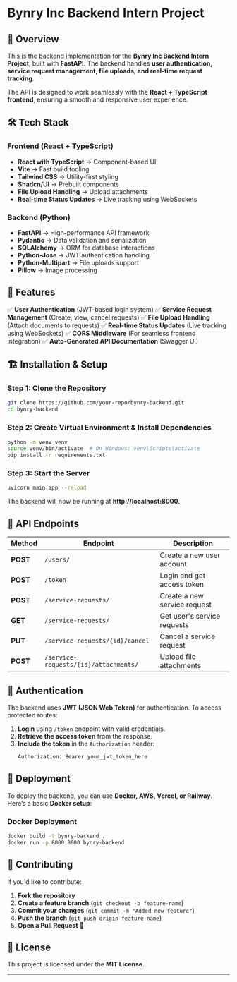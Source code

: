 # Bynry Inc Backend Intern Project

## 🚀 Overview
This is the backend implementation for the **Bynry Inc Backend Intern Project**, built with **FastAPI**. The backend handles **user authentication, service request management, file uploads, and real-time request tracking**. 

The API is designed to work seamlessly with the **React + TypeScript frontend**, ensuring a smooth and responsive user experience.

## 🛠 Tech Stack
### **Frontend (React + TypeScript)**
- **React with TypeScript** → Component-based UI
- **Vite** → Fast build tooling
- **Tailwind CSS** → Utility-first styling
- **Shadcn/UI** → Prebuilt components
- **File Upload Handling** → Upload attachments
- **Real-time Status Updates** → Live tracking using WebSockets

### **Backend (Python)**
- **FastAPI** → High-performance API framework
- **Pydantic** → Data validation and serialization
- **SQLAlchemy** → ORM for database interactions
- **Python-Jose** → JWT authentication handling
- **Python-Multipart** → File uploads support
- **Pillow** → Image processing

## 📌 Features
✅ **User Authentication** (JWT-based login system)
✅ **Service Request Management** (Create, view, cancel requests)
✅ **File Upload Handling** (Attach documents to requests)
✅ **Real-time Status Updates** (Live tracking using WebSockets)
✅ **CORS Middleware** (For seamless frontend integration)
✅ **Auto-Generated API Documentation** (Swagger UI)

## 🏗️ Installation & Setup

### **Step 1: Clone the Repository**
```sh
git clone https://github.com/your-repo/bynry-backend.git
cd bynry-backend
```

### **Step 2: Create Virtual Environment & Install Dependencies**
```sh
python -m venv venv
source venv/bin/activate  # On Windows: venv\Scripts\activate
pip install -r requirements.txt
```

### **Step 3: Start the Server**
```sh
uvicorn main:app --reload
```

The backend will now be running at **http://localhost:8000**.

## 📡 API Endpoints
| Method | Endpoint | Description |
|--------|---------|-------------|
| **POST** | `/users/` | Create a new user account |
| **POST** | `/token` | Login and get access token |
| **POST** | `/service-requests/` | Create a new service request |
| **GET** | `/service-requests/` | Get user's service requests |
| **PUT** | `/service-requests/{id}/cancel` | Cancel a service request |
| **POST** | `/service-requests/{id}/attachments/` | Upload file attachments |


## 🔐 Authentication
The backend uses **JWT (JSON Web Token)** for authentication. To access protected routes:
1. **Login** using `/token` endpoint with valid credentials.
2. **Retrieve the access token** from the response.
3. **Include the token** in the `Authorization` header:
   ```sh
   Authorization: Bearer your_jwt_token_here
   ```

## 🚀 Deployment
To deploy the backend, you can use **Docker, AWS, Vercel, or Railway**. Here’s a basic **Docker setup**:

### **Docker Deployment**
```sh
docker build -t bynry-backend .
docker run -p 8000:8000 bynry-backend
```

## 🤝 Contributing
If you'd like to contribute:
1. **Fork the repository**
2. **Create a feature branch** (`git checkout -b feature-name`)
3. **Commit your changes** (`git commit -m "Added new feature"`)
4. **Push the branch** (`git push origin feature-name`)
5. **Open a Pull Request** 🚀

## 📜 License
This project is licensed under the **MIT License**.

---


